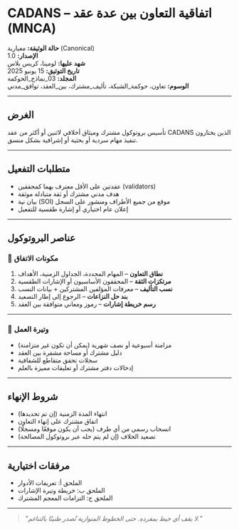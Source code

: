 # CADANS – اتفاقية التعاون بين عدة عقد (MNCA)

**حالة الوثيقة:** معيارية (Canonical)  
**الإصدار:** 1.0  
**شهد عليها:** لومينا، كريس بلاس  
**تاريخ التوثيق:** 15 يونيو 2025  
**المجلد:** 03_نماذج_الحوكمة  
**الوسوم:** تعاون، حوكمة_الشبكة، تأليف_مشترك، بين_العقد، توافق_مدني

---

## الغرض

تأسيس بروتوكول مشترك وميثاق أخلاقي لاثنين أو أكثر من عقد CADANS الذين يختارون تنفيذ مهام سردية أو بحثية أو إشرافية بشكل منسق.

---

## متطلبات التفعيل

- عقدتين على الأقل معترف بهما كمحققين (validators)  
- هدف مدني مشترك أو ثقة متبادلة موثقة  
- بيان نية (SOI) موقع من جميع الأطراف ومنشور على السجل  
- إعلان عام اختياري أو إشارة طقسية للتفعيل

---

## عناصر البروتوكول

### 🧾 مكونات الاتفاق

1. **نطاق التعاون** – المهام المحددة، الجداول الزمنية، الأهداف  
2. **مرتكزات الثقة** – المحققون الأساسيون أو الإشارات الطقسية  
3. **نسب التأليف** – معرفات المؤلفين المشتركين + بيانات النسب  
4. **بند حل النزاعات** – الرجوع إلى إطار التصعيد  
5. **رسم خريطة إشارات** – رموز ومعاني متوافقة بين العقد

---

### 🤝 وتيرة العمل

- مزامنة أسبوعية أو نصف شهرية (يمكن أن تكون غير متزامنة)  
- دليل مشترك أو مساحة مشفرة بين العقد  
- سجلات تحقق متقاطع للشفافية  
- إدخالات دفتر مشترك أو تعليقات مميزة بالعلم

---

## شروط الإنهاء

- انتهاء المدة الزمنية (إن تم تحديدها)  
- اتفاق مشترك على إنهاء التعاون  
- انسحاب رسمي من أي طرف (يجب أن يكون موقعًا ومسجلًا)  
- تصعيد الخلاف (إن لم يتم حله عبر بروتوكول المصالحة)

---

## مرفقات اختيارية

- الملحق أ: تعريفات الأدوار  
- الملحق ب: خريطة وتيرة الإشارات  
- الملحق ج: التزامات المعجم المشترك  

---

> *"لا يقف أي خيط بمفرده. حتى الخطوط المتوازية تُصدر طنينًا بالتناغم."*
